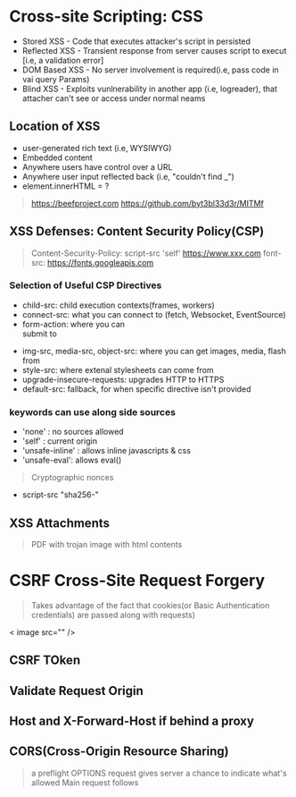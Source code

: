 # Cross-site Scripting: CSS

+ Stored XSS - Code that executes attacker's script in persisted
+ Reflected XSS - Transient response from server causes script to execut [i.e, a validation error]
+ DOM Based XSS - No server involvement is required(i.e, pass code in vai query Params)
+ Blind XSS - Exploits vunlnerability in another app (i.e, logreader), that attacher can't see or access under normal neams

## Location of XSS

+ user-generated rich text (i.e, WYSIWYG)
+ Embedded content
+ Anywhere users have control over a URL
+ Anywhere user input reflected back (i.e, "couldn't find _")
+ element.innerHTML = ?

> https://beefproject.com
> https://github.com/byt3bl33d3r/MITMf

## XSS Defenses: Content Security Policy(CSP)

> Content-Security-Policy: script-src 'self' https://www.xxx.com font-src: https://fonts.googleapis.com

### Selection of Useful CSP Directives

+ child-src: child execution contexts(frames, workers)
+ connect-src: what you can connect to (fetch, Websocket, EventSource)
+ form-action: where you can <form> submit to
+ img-src, media-src, object-src: where you can get images, media, flash from
+ style-src: where extenal stylesheets can come from
+ upgrade-insecure-requests: upgrades HTTP to HTTPS
+ default-src: fallback, for when specific directive isn't provided

### keywords can use along side sources

+ 'none' : no sources allowed
+ 'self' : current origin
+ 'unsafe-inline' : allows inline javascripts & css
+ 'unsafe-eval': allows eval()

> Cryptographic nonces
+ script-src "sha256-"

## XSS Attachments

> PDF  with trojan
> image with html contents

# CSRF Cross-Site Request Forgery


> Takes advantage of the fact that cookies(or Basic Authentication credentials) are passed along with requests)

  < image src="" />


## CSRF TOken
## Validate Request Origin
## Host and X-Forward-Host if behind a proxy
## CORS(Cross-Origin Resource Sharing)

> a preflight OPTIONS request gives server a chance to indicate what's allowed
> Main request follows

